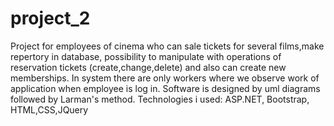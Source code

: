 # project_2
Project for employees of cinema who can sale tickets for several films,make repertory in database, possibility to manipulate
with operations of reservation tickets (create,change,delete) and also can create new memberships. In system there are only workers
where we observe work of  application when employee is log in. Software is designed by uml diagrams followed by Larman's method.
Technologies i used: ASP.NET, Bootstrap, HTML,CSS,JQuery

